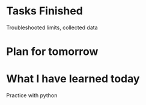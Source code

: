 Tasks Finished
==============
Troubleshooted limits, collected data



Plan for tomorrow
===============

What I have learned today
================
Practice with python



